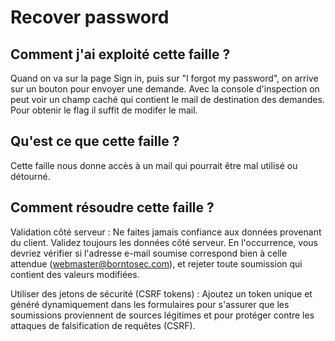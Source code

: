 # Recover password

## Comment j'ai exploité cette faille ?

Quand on va sur la page Sign in, puis sur "I forgot my password", on arrive sur un bouton pour envoyer une demande. Avec la console d'inspection on peut voir un champ caché qui contient le mail de destination des demandes. Pour obtenir le flag il suffit de modifer le mail.

## Qu'est ce que cette faille ?

Cette faille nous donne accès à un mail qui pourrait être mal utilisé ou détourné.

## Comment résoudre cette faille ?

Validation côté serveur : Ne faites jamais confiance aux données provenant du client. Validez toujours les données côté serveur. En l'occurrence, vous devriez vérifier si l'adresse e-mail soumise correspond bien à celle attendue (webmaster@borntosec.com), et rejeter toute soumission qui contient des valeurs modifiées.

Utiliser des jetons de sécurité (CSRF tokens) : Ajoutez un token unique et généré dynamiquement dans les formulaires pour s'assurer que les soumissions proviennent de sources légitimes et pour protéger contre les attaques de falsification de requêtes (CSRF).
